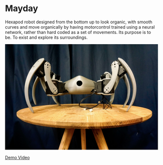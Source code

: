 ﻿# Mayday
Hexapod robot designed from the bottom up to look organic, with smooth curves and move organically by having motorcontrol trained using a neural network, rather than hard coded as a set of movements. Its purpose is to be. To exist and explore its surroundings.

![Mayday on display](https://github.com/LasseBoerresen/Mayday/blob/master/Media/_DSC6254.JPG)

[Demo Video](https://youtu.be/liucpPML-Sw)
